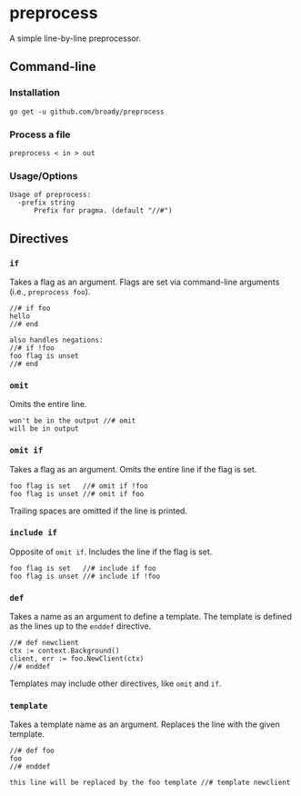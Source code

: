# preprocess

A simple line-by-line preprocessor.

## Command-line

### Installation

```
go get -u github.com/broady/preprocess
```

### Process a file

```
preprocess < in > out
```

### Usage/Options

```
Usage of preprocess:
  -prefix string
      Prefix for pragma. (default "//#")
```

## Directives

### `if`

Takes a flag as an argument. Flags are set via command-line arguments (i.e., `preprocess foo`).

```
//# if foo
hello
//# end

also handles negations:
//# if !foo
foo flag is unset
//# end
```

### `omit`

Omits the entire line.

```
won't be in the output //# omit
will be in output
```

### `omit if`

Takes a flag as an argument. Omits the entire line if the flag is set.

```
foo flag is set   //# omit if !foo
foo flag is unset //# omit if foo
```

Trailing spaces are omitted if the line is printed.

### `include if`

Opposite of `omit if`. Includes the line if the flag is set.

```
foo flag is set   //# include if foo
foo flag is unset //# include if !foo
```

### `def`

Takes a name as an argument to define a template. The template is defined as the lines up to the `enddef` directive.

```
//# def newclient
ctx := context.Background()
client, err := foo.NewClient(ctx)
//# enddef
```

Templates may include other directives, like `omit` and `if`.

### `template`

Takes a template name as an argument. Replaces the line with the given template.

```
//# def foo
foo
//# enddef

this line will be replaced by the foo template //# template newclient
```

